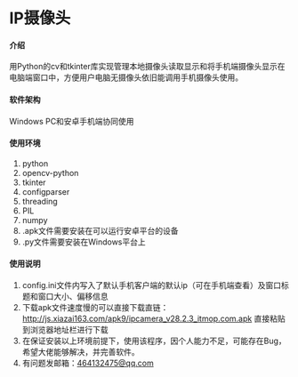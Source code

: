 # IP摄像头

#### 介绍
用Python的cv和tkinter库实现管理本地摄像头读取显示和将手机端摄像头显示在电脑端窗口中，方便用户电脑无摄像头依旧能调用手机摄像头使用。

#### 软件架构
Windows PC和安卓手机端协同使用


#### 使用环境

1.  python
2.  opencv-python
3.  tkinter
4.  configparser
5.  threading
6.  PIL
7.  numpy
8.  .apk文件需要安装在可以运行安卓平台的设备
9.  .py文件需要安装在Windows平台上

#### 使用说明
1. config.ini文件内写入了默认手机客户端的默认ip（可在手机端查看）及窗口标题和窗口大小、偏移信息 
2. 下载apk文件速度慢的可以直接下载直链：
   http://js.xiazai163.com/apk9/ipcamera_v28.2.3_itmop.com.apk
   直接粘贴到浏览器地址栏进行下载
3. 在保证安装以上环境前提下，使用该程序，因个人能力不足，可能存在Bug，希望大佬能够解决，并完善软件。
4. 有问题发邮箱：464132475@qq.com
